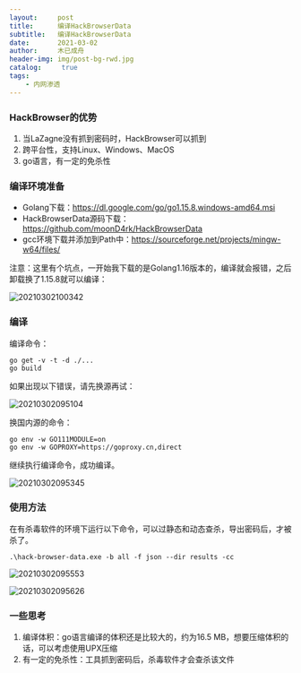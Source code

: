 ```yaml
---
layout:     post
title:      编译HackBrowserData
subtitle:   编译HackBrowserData
date:       2021-03-02
author:     木已成舟
header-img: img/post-bg-rwd.jpg
catalog: 	 true
tags:
    - 内网渗透
---
```


### HackBrowser的优势

1. 当LaZagne没有抓到密码时，HackBrowser可以抓到
2. 跨平台性，支持Linux、Windows、MacOS
3. go语言，有一定的免杀性



### 编译环境准备

- Golang下载：https://dl.google.com/go/go1.15.8.windows-amd64.msi
- HackBrowserData源码下载：https://github.com/moonD4rk/HackBrowserData
- gcc环境下载并添加到Path中：https://sourceforge.net/projects/mingw-w64/files/

注意：这里有个坑点，一开始我下载的是Golang1.16版本的，编译就会报错，之后卸载换了1.15.8就可以编译：

![20210302100342](../../../../img/20210302100342.png)

### 编译

编译命令：

```
go get -v -t -d ./...
go build
```

如果出现以下错误，请先换源再试：

![20210302095104](../../../../img/20210302095104.png)

换国内源的命令：

```
go env -w GO111MODULE=on
go env -w GOPROXY=https://goproxy.cn,direct
```

继续执行编译命令，成功编译。

![20210302095345](../../../../img/20210302095345.png)



### 使用方法

在有杀毒软件的环境下运行以下命令，可以过静态和动态查杀，导出密码后，才被杀了。

`.\hack-browser-data.exe -b all -f json --dir results -cc`

![20210302095553](../../../../img/20210302095553.png)

![20210302095626](../../../../img/20210302095626.png)



### 一些思考

1. 编译体积：go语言编译的体积还是比较大的，约为16.5 MB，想要压缩体积的话，可以考虑使用UPX压缩 
2. 有一定的免杀性：工具抓到密码后，杀毒软件才会查杀该文件



